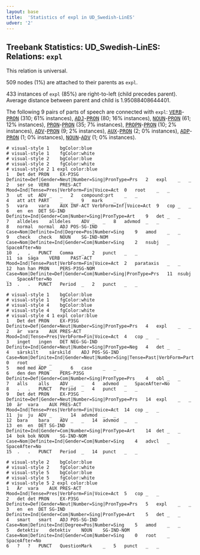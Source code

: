 ```yaml
---
layout: base
title:  'Statistics of expl in UD_Swedish-LinES'
udver: '2'
---
```


## Treebank Statistics: UD_Swedish-LinES: Relations: `expl`

This relation is universal.

509 nodes (1%) are attached to their parents as `expl`.

433 instances of `expl` (85%) are right-to-left (child precedes parent).
Average distance between parent and child is 1.95088408644401.

The following 9 pairs of parts of speech are connected with `expl`: <tt><a href="sv_lines-pos-VERB.html">VERB</a></tt>-<tt><a href="sv_lines-pos-PRON.html">PRON</a></tt> (310; 61% instances), <tt><a href="sv_lines-pos-ADJ.html">ADJ</a></tt>-<tt><a href="sv_lines-pos-PRON.html">PRON</a></tt> (80; 16% instances), <tt><a href="sv_lines-pos-NOUN.html">NOUN</a></tt>-<tt><a href="sv_lines-pos-PRON.html">PRON</a></tt> (61; 12% instances), <tt><a href="sv_lines-pos-PRON.html">PRON</a></tt>-<tt><a href="sv_lines-pos-PRON.html">PRON</a></tt> (35; 7% instances), <tt><a href="sv_lines-pos-PROPN.html">PROPN</a></tt>-<tt><a href="sv_lines-pos-PRON.html">PRON</a></tt> (10; 2% instances), <tt><a href="sv_lines-pos-ADV.html">ADV</a></tt>-<tt><a href="sv_lines-pos-PRON.html">PRON</a></tt> (9; 2% instances), <tt><a href="sv_lines-pos-AUX.html">AUX</a></tt>-<tt><a href="sv_lines-pos-PRON.html">PRON</a></tt> (2; 0% instances), <tt><a href="sv_lines-pos-ADP.html">ADP</a></tt>-<tt><a href="sv_lines-pos-PRON.html">PRON</a></tt> (1; 0% instances), <tt><a href="sv_lines-pos-NOUN.html">NOUN</a></tt>-<tt><a href="sv_lines-pos-ADV.html">ADV</a></tt> (1; 0% instances).


~~~ conllu
# visual-style 1	bgColor:blue
# visual-style 1	fgColor:white
# visual-style 2	bgColor:blue
# visual-style 2	fgColor:white
# visual-style 2 1 expl	color:blue
1	Det	det	PRON	EX-P3SG	Definite=Def|Gender=Neut|Number=Sing|PronType=Prs	2	expl	_	_
2	ser	se	VERB	PRES-ACT	Mood=Ind|Tense=Pres|VerbForm=Fin|Voice=Act	0	root	_	_
3	ut	ut	ADV	_	_	2	compound:prt	_	_
4	att	att	PART	_	_	9	mark	_	_
5	vara	vara	AUX	INF-ACT	VerbForm=Inf|Voice=Act	9	cop	_	_
6	en	en	DET	SG-IND	Definite=Ind|Gender=Com|Number=Sing|PronType=Art	9	det	_	_
7	alldeles	alldeles	ADV	_	_	8	advmod	_	_
8	normal	normal	ADJ	POS-SG-IND	Case=Nom|Definite=Ind|Degree=Pos|Number=Sing	9	amod	_	_
9	check	check	NOUN	SG-IND-NOM	Case=Nom|Definite=Ind|Gender=Com|Number=Sing	2	nsubj	_	SpaceAfter=No
10	,	,	PUNCT	Comma	_	2	punct	_	_
11	sa	säga	VERB	PAST-ACT	Mood=Ind|Tense=Past|VerbForm=Fin|Voice=Act	2	parataxis	_	_
12	han	han	PRON	PERS-P3SG-NOM	Case=Nom|Definite=Def|Gender=Com|Number=Sing|PronType=Prs	11	nsubj	_	SpaceAfter=No
13	.	.	PUNCT	Period	_	2	punct	_	_

~~~


~~~ conllu
# visual-style 1	bgColor:blue
# visual-style 1	fgColor:white
# visual-style 4	bgColor:blue
# visual-style 4	fgColor:white
# visual-style 4 1 expl	color:blue
1	Det	det	PRON	EX-P3SG	Definite=Def|Gender=Neut|Number=Sing|PronType=Prs	4	expl	_	_
2	är	vara	AUX	PRES-ACT	Mood=Ind|Tense=Pres|VerbForm=Fin|Voice=Act	4	cop	_	_
3	inget	ingen	DET	NEG-SG-IND	Definite=Ind|Gender=Neut|Number=Sing|PronType=Neg	4	det	_	_
4	särskilt	särskild	ADJ	POS-SG-IND	Case=Nom|Definite=Ind|Gender=Neut|Number=Sing|Tense=Past|VerbForm=Part	0	root	_	_
5	med	med	ADP	_	_	6	case	_	_
6	den	den	PRON	PERS-P3SG	Definite=Def|Gender=Com|Number=Sing|PronType=Prs	4	obl	_	_
7	alls	alls	ADV	_	_	4	advmod	_	SpaceAfter=No
8	.	.	PUNCT	Period	_	4	punct	_	_
9	Det	det	PRON	EX-P3SG	Definite=Def|Gender=Neut|Number=Sing|PronType=Prs	14	expl	_	_
10	är	vara	AUX	PRES-ACT	Mood=Ind|Tense=Pres|VerbForm=Fin|Voice=Act	14	cop	_	_
11	ju	ju	ADV	_	_	14	advmod	_	_
12	bara	bara	ADV	_	_	14	advmod	_	_
13	en	en	DET	SG-IND	Definite=Ind|Gender=Com|Number=Sing|PronType=Art	14	det	_	_
14	bok	bok	NOUN	SG-IND-NOM	Case=Nom|Definite=Ind|Gender=Com|Number=Sing	4	advcl	_	SpaceAfter=No
15	.	.	PUNCT	Period	_	14	punct	_	_

~~~


~~~ conllu
# visual-style 2	bgColor:blue
# visual-style 2	fgColor:white
# visual-style 5	bgColor:blue
# visual-style 5	fgColor:white
# visual-style 5 2 expl	color:blue
1	Är	vara	AUX	PRES-ACT	Mood=Ind|Tense=Pres|VerbForm=Fin|Voice=Act	5	cop	_	_
2	det	det	PRON	EX-P3SG	Definite=Def|Gender=Neut|Number=Sing|PronType=Prs	5	expl	_	_
3	en	en	DET	SG-IND	Definite=Ind|Gender=Com|Number=Sing|PronType=Art	5	det	_	_
4	smart	smart	ADJ	POS-SG-IND	Case=Nom|Definite=Ind|Degree=Pos|Number=Sing	5	amod	_	_
5	detektiv	detektiv	NOUN	SG-IND-NOM	Case=Nom|Definite=Ind|Gender=Com|Number=Sing	0	root	_	SpaceAfter=No
6	?	?	PUNCT	QuestionMark	_	5	punct	_	_

~~~


